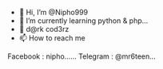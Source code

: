 - 👋 Hi, I’m @Nipho999
- 🌱 I’m currently learning python & php...
- 💞️ d@rk cod3rz
- 📫 How to reach me 

Facebook : nipho...... 
Telegram : @mr6teen...

<!---
Nipho999/Nipho999 is a ✨ special ✨ repository because its `README.md` (this file) appears on your GitHub profile.
You can click the Preview link to take a look at your changes.
--->
